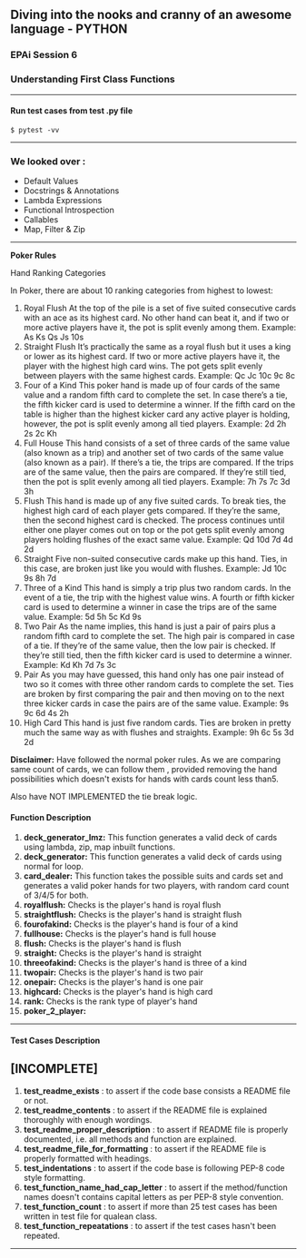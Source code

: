 ## Diving into the nooks and cranny of an awesome language - PYTHON

### EPAi Session 6

### Understanding First Class Functions

---

#### Run test cases from test .py file

`$ pytest -vv`

---

### We looked over :

- Default Values
- Docstrings & Annotations
- Lambda Expressions
- Functional Introspection
- Callables
- Map, Filter & Zip

---

**Poker Rules**

Hand Ranking Categories

In Poker, there are about 10 ranking categories from highest to lowest:
1. Royal Flush 
At the top of the pile is a set of five suited consecutive cards with an ace as its highest card. No other hand can beat it, and if two or more active players have it, the pot is split evenly among them. Example: As Ks Qs Js 10s
2. Straight Flush
It’s practically the same as a royal flush but it uses a king or lower as its highest card.
If two or more active players have it, the player with the highest high card wins. The pot gets split evenly between players with the same highest cards. Example: Qc Jc 10c 9c 8c
3. Four of a Kind
This poker hand is made up of four cards of the same value and a random fifth card to complete the set.
In case there’s a tie, the fifth kicker card is used to determine a winner. If the fifth card on the table is higher than the highest kicker card any active player is holding, however, the pot is split evenly among all tied players. Example: 2d 2h 2s 2c Kh
4. Full House
This hand consists of a set of three cards of the same value (also known as a trip) and another set of two cards of the same value (also known as a pair).
If there’s a tie, the trips are compared. If the trips are of the same value, then the pairs are compared. If they’re still tied, then the pot is split evenly among all tied players. Example: 7h 7s 7c 3d 3h
5. Flush
This hand is made up of any five suited cards.
To break ties, the highest high card of each player gets compared. If they’re the same, then the second highest card is checked. The process continues until either one player comes out on top or the pot gets split evenly among players holding flushes of the exact same value. Example: Qd 10d 7d 4d 2d
6. Straight
Five non-suited consecutive cards make up this hand.
Ties, in this case, are broken just like you would with flushes. Example: Jd 10c 9s 8h 7d
7. Three of a Kind
This hand is simply a trip plus two random cards.
In the event of a tie, the trip with the highest value wins. A fourth or fifth kicker card is used to determine a winner in case the trips are of the same value. Example: 5d 5h 5c Kd 9s
8. Two Pair
As the name implies, this hand is just a pair of pairs plus a random fifth card to complete the set.
The high pair is compared in case of a tie. If they’re of the same value, then the low pair is checked. If they’re still tied, then the fifth kicker card is used to determine a winner. Example: Kd Kh 7d 7s 3c
9. Pair
As you may have guessed, this hand only has one pair instead of two so it comes with three other random cards to complete the set.
Ties are broken by first comparing the pair and then moving on to the next three kicker cards in case the pairs are of the same value. Example: 9s 9c 6d 4s 2h
10. High Card
This hand is just five random cards.
Ties are broken in pretty much the same way as with flushes and straights. Example: 9h 6c 5s 3d 2d

**Disclaimer:** Have followed the normal poker rules. As we are comparing same count of cards, we can follow them , provided removing the hand possibilities which doesn't exists for hands with cards count less than5.

Also have NOT IMPLEMENTED the tie break logic.

#### Function Description

1. **deck_generator_lmz:** This function generates a valid deck of cards using lambda, zip, map inbuilt functions.
2. **deck_generator:** This function generates a valid deck of cards using normal for loop.
3. **card_dealer:** This function takes the possible suits and cards set and generates a valid poker hands for two players, with random card count of 3/4/5 for both.
4. **royalflush:** Checks is the player's hand is royal flush
5. **straightflush:** Checks is the player's hand is straight flush
6. **fourofakind:** Checks is the player's hand is four of a kind
7. **fullhouse:** Checks is the player's hand is full house
8. **flush:** Checks is the player's hand is flush
9. **straight:** Checks is the player's hand is straight
10. **threeofakind:** Checks is the player's hand is three of a kind
11. **twopair:** Checks is the player's hand is two pair
12. **onepair:** Checks is the player's hand is one pair
13. **highcard:** Checks is the player's hand is high card 
14. **rank:** Checks is the rank type of player's hand 
15. **poker_2_player:** 

---

#### Test Cases Description
[INCOMPLETE]
---

1. **test_readme_exists** : to assert if the code base consists a README file or not.
2. **test_readme_contents** : to assert if the README file is explained thoroughly with enough wordings.
3. **test_readme_proper_description** : to assert if README file is properly documented, i.e. all methods and function are explained.
4. **test_readme_file_for_formatting** : to assert if the README file is properly formatted with headings.
5. **test_indentations** : to assert if the code base is following PEP-8 code style formatting.
6. **test_function_name_had_cap_letter** : to assert if the method/function names doesn't contains capital letters as per PEP-8 style convention.
7. **test_function_count** : to assert if more than 25 test cases has been written in test file for qualean class.
8. **test_function_repeatations** : to assert if the test cases hasn't been repeated.

---